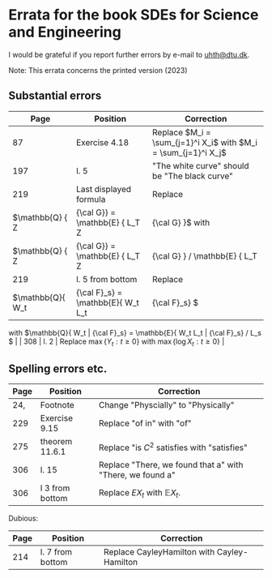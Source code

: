 # Errata for the book SDEs for Science and Engineering

I would be grateful if you report further errors by e-mail to [uhth@dtu.dk](mailto:uhth@dtu.dk).

Note: This errata concerns the printed version (2023)

## Substantial errors

|Page|Position|Correction|
|----|--------|----------|
| 87 | Exercise 4.18 | Replace $M_i = \sum_{j=1}^i X_i$  with $M_i = \sum_{j=1}^i X_j$|
| 197| l. 5 | "The white curve" should be "The black curve" |
| 219| Last displayed formula | Replace
$\mathbb{Q} \{ Z | {\cal G}\} = \mathbb{E} \{ L_T Z| {\cal G} \}$ with
$\mathbb{Q} \{ Z | {\cal G}\} = \mathbb{E} \{ L_T Z| {\cal G} \} / \mathbb{E} \{ L_T | {\cal G} \} $ |
| 219 | l. 5 from bottom | Replace
$\mathbb{Q}\{ W_t | {\cal F}_s\} = \mathbb{E}\{ W_t L_t | {\cal F}_s\} $
with
$\mathbb{Q}\{ W_t | {\cal F}_s\} = \mathbb{E}\{ W_t L_t | {\cal F}_s\} / L_s $ |
| 308 | l. 2 | Replace $\max\{Y_t: t \geq 0 \}$ with $\max\{\log X_t: t \geq 0 \}$ |

## Spelling errors etc.

|Page|Position|Correction|
|----|--------|----------|
|24, |Footnote | Change "Physcially" to "Physically"|
|229 | Exercise 9.15 | Replace "of in" with "of" |
|275 | theorem 11.6.1 | Replace "is $C^2$ satisfies with "satisfies" |
|306 | l. 15 | Replace "There, we found that a" with "There, we found a" |
|306 | l 3 from bottom | Replace $EX_t$ with ${\mathbb E}X_t$. |


Dubious: 

|Page|Position|Correction|
|----|--------|----------|
|214 | l. 7 from bottom | Replace CayleyHamilton with  Cayley-Hamilton |

